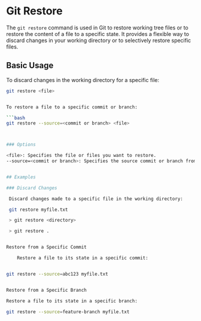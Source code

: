 # Git Restore

The `git restore` command is used in Git to restore working tree files or to restore the content of a file to a specific state. It provides a flexible way to discard changes in your working directory or to selectively restore specific files.

## Basic Usage

To discard changes in the working directory for a specific file:

```bash
git restore <file>


To restore a file to a specific commit or branch:

```bash
git restore --source=<commit or branch> <file>



### Options

<file>: Specifies the file or files you want to restore.
--source=<commit or branch>: Specifies the source commit or branch from which to restore the file.


## Examples

### Discard Changes

 Discard changes made to a specific file in the working directory:

 git restore myfile.txt

 > git restore <directory>

 > git restore .


Restore from a Specific Commit

	Restore a file to its state in a specific commit:


git restore --source=abc123 myfile.txt


Restore from a Specific Branch

Restore a file to its state in a specific branch:

git restore --source=feature-branch myfile.txt




